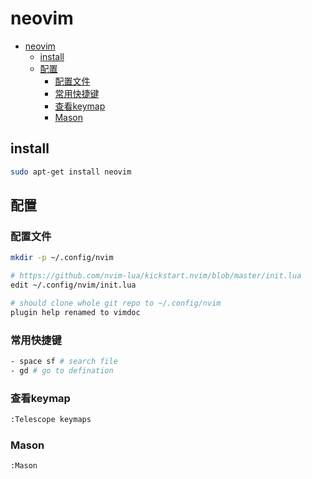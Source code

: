 # neovim
- [neovim](#neovim)
  - [install](#install)
  - [配置](#配置)
    - [配置文件](#配置文件)
    - [常用快捷键](#常用快捷键)
    - [查看keymap](#查看keymap)
    - [Mason](#mason)

## install
```bash
sudo apt-get install neovim
```

## 配置

### 配置文件
```bash
mkdir -p ~/.config/nvim

# https://github.com/nvim-lua/kickstart.nvim/blob/master/init.lua
edit ~/.config/nvim/init.lua

# should clone whole git repo to ~/.config/nvim
plugin help renamed to vimdoc
```

### 常用快捷键
```bash
- space sf # search file
- gd # go to defination
```

### 查看keymap
```bash
:Telescope keymaps
```

### Mason
```bash
:Mason
```